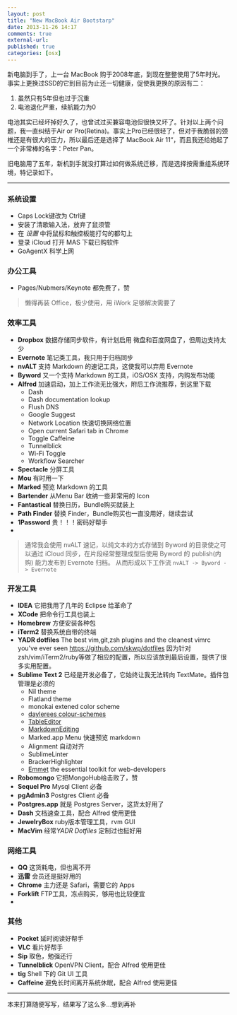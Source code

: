 ```yaml
---
layout: post
title: "New MacBook Air Bootstarp"
date: 2013-11-26 14:17
comments: true
external-url: 
published: true
categories: [osx]
---
```


新电脑到手了，上一台 MacBook 购于2008年底，到现在整整使用了5年时光。事实上更换过SSD的它到目前为止还一切健康，促使我更换的原因有二：

1. 虽然只有5年但也过于沉重
2. 电池退化严重，续航能力为0

电池其实已经坏掉好久了，也曾试过买兼容电池但很快又坏了。针对以上两个问题，我一直纠结于Air or Pro(Retina)。事实上Pro已经很轻了，但对于我脆弱的颈椎还是有很大的压力，所以最后还是选择了 MacBook Air 11“，而且我还给她起了一个非常棒的名字：Peter Pan。

旧电脑用了五年，新机到手就没打算过如何做系统迁移，而是选择按需重组系统环境，特记录如下。

-----

### 系统设置

- Caps Lock键改为 Ctrl键
- 安装了清歌输入法，放弃了鼠须管
- 在 *设置* 中将鼠标和触控板能打勾的都勾上
- 登录 iCloud 打开 MAS 下载已购软件
- GoAgentX 科学上网

### 办公工具

- Pages/Nubmers/Keynote 都免费了，赞

> 懒得再装 Office，极少使用，用 iWork 足够解决需要了

### 效率工具

- **Dropbox** 数据存储同步软件，有计划启用 微盘和百度网盘了，但周边支持太少
- **Evernote** 笔记类工具，我只用于归档同步
- **nvALT** 支持 Markdown 的速记工具，这使我可以弃用 Evernote
- **Byword** 又一个支持 Markdown 的工具，iOS/OSX 支持，内购发布功能
- **Alfred** 加速启动，加上工作流无比强大，附后工作流推荐，到这里下载
    - Dash
    - Dash documentation lookup
    - Flush DNS
    - Google Suggest
    - Network Location 快速切换网络位置
    - Open current Safari tab in Chrome
    - Toggle Caffeine
    - Tunnelblick
    - Wi-Fi Toggle
    - Workflow Searcher
- **Spectacle** 分屏工具
- **Mou** 有时用一下
- **Marked** 预览 Markdown 的工具
- **Bartender** 从Menu Bar 收纳一些非常用的 Icon
- **Fantastical** 替换日历，Bundle购买就装上
- **Path Finder** 替换 Finder，Bundle购买也一直没用好，继续尝试
- **1Password** 贵！！！密码好帮手
-

> 通常我会使用 nvALT 速记，以纯文本的方式存储到 Byword 的目录使之可以通过 iCloud 同步，在片段经常整理成型后使用 Byword 的 publish(内购) 能力发布到 Evernote 归档。 从而形成以下工作流 `nvALT -> Byword -> Evernote`


### 开发工具

- **IDEA** 它把我用了几年的 Eclipse 给革命了
- **XCode** 把命令行工具也装上
- **Homebrew** 方便安装各种包
- **iTerm2** 替换系统自带的终端
- **YADR dotfiles** The best vim,git,zsh plugins and the cleanest vimrc you've ever seen https://github.com/skwp/dotfiles
    因为针对zsh/vim/iTerm2/ruby等做了相应的配置，所以应该放到最后设置，提供了很多实用配置。
- **Sublime Text 2** 已经是开发必备了，它始终让我无法转向 TextMate。插件包管理是必须的
    - Nil theme
    - Flatland theme
    - monokai extened color scheme
    - [daylerees colour-schemes](https://github.com/daylerees/colour-schemes)
    - [TableEditor](https://github.com/vkocubinsky/SublimeTableEditor)
    - [MarkdownEditing](https://github.com/ttscoff/MarkdownEditing)
    - Marked.app Menu 快速预览 markdown
    - Alignment 自动对齐
    - SublimeLinter
    - BrackerHighlighter
    - [Emmet](http://emmet.io) the essential toolkit for web-developers
- **Robomongo** 它把MongoHub给击败了，赞
- **Sequel Pro** Mysql Client 必备
- **pgAdmin3** Postgres Client 必备
- **Postgres.app** 就是 Postgres Server，这货太好用了
- **Dash** 文档速查工具，配合 Alfred 使用更佳
- **JewelryBox** ruby版本管理工具，rvm GUI 
- **MacVim** 经常*YADR Dotfiles* 定制过也挺好用

### 网络工具

- **QQ** 这货耗电，但也离不开
- **迅雷** 会员还是挺好用的
- **Chrome** 主力还是 Safari，需要它的 Apps
- **Forklift** FTP工具，冻点购买，够用也比较便宜
- 

### 其他

- **Pocket** 延时阅读好帮手
- **VLC** 看片好帮手
- **Sip** 取色，勉强还行
- **Tunnelblick** OpenVPN Client，配合 Alfred 使用更佳
- **tig** Shell 下的 Git UI 工具
- **Caffeine** 避免长时间离开系统休眠，配合 Alfred 使用更佳

-----

本来打算随便写写，结果写了这么多...想到再补